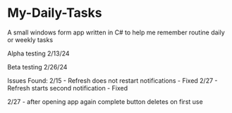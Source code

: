# My-Daily-Tasks

A small windows form app written in C# to help me remember routine daily or weekly tasks

Alpha testing 2/13/24

Beta testing 2/26/24

Issues Found:
2/15 - Refresh does not restart notifications - Fixed
2/27 - Refresh starts second notification - Fixed

2/27 - after opening app again complete button deletes on first use
